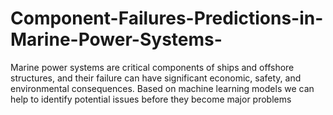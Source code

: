 # Component-Failures-Predictions-in-Marine-Power-Systems-
Marine power systems are critical components of ships and offshore structures, and their failure can have significant economic, safety, and environmental consequences. Based on machine learning models we can help to identify potential issues before they become major problems
